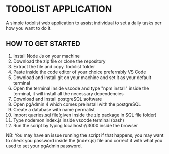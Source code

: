 # TODOLIST APPLICATION
A simple todolist web application to assist individual to set a daily tasks per how you want to do it.

## HOW TO GET STARTED
1. Install Node Js on your machine 
2. Download the zip file or clone the repository
3. Extract the file and copy Todolist folder
4. Paste inside the code editor of your choice preferrably VS Code
5. Download and install git on your machine and set it as your default terminal
6. Open the terminal inside vscode and type "npm install" inside the terminal, it will install all the necessary dependencies
7. Download and Install postgreSQL software
8. Open pgAdmin 4 which comes preinstall with the postgreSQL
9. Create a database with name permalist
10. Import queries.sql file(given inside the zip package in SQL file folder)
11. Type nodemon index.js inside vscode terminal (bash)
12. Run the script by typing localhost://3000 inside the browser

NB: You may have an issue running the script if that happens, you may want to check you password inside the (index.js) file and correct it with what you used to set your pgAdmin password.